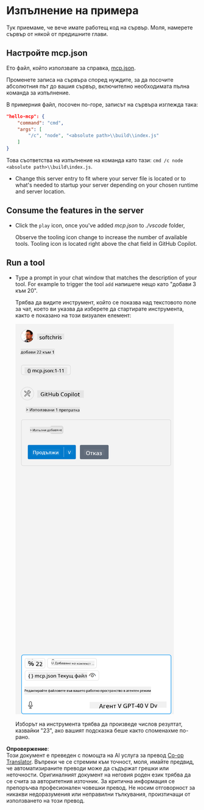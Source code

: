 <!--
CO_OP_TRANSLATOR_METADATA:
{
  "original_hash": "96e08a8c1049dab757deb64cce4ea1e8",
  "translation_date": "2025-05-17T11:24:12+00:00",
  "source_file": "03-GettingStarted/04-vscode/solution/README.md",
  "language_code": "bg"
}
-->
# Изпълнение на примера

Тук приемаме, че вече имате работещ код на сървър. Моля, намерете сървър от някой от предишните глави.

## Настройте mcp.json

Ето файл, който използвате за справка, [mcp.json](../../../../../03-GettingStarted/04-vscode/solution/mcp.json).

Променете записа на сървъра според нуждите, за да посочите абсолютния път до вашия сървър, включително необходимата пълна команда за изпълнение.

В примерния файл, посочен по-горе, записът на сървъра изглежда така:

```json
"hello-mcp": {
    "command": "cmd",
    "args": [
        "/c", "node", "<absolute path>\\build\\index.js"
    ]
}
```

Това съответства на изпълнение на команда като тази: `cmd /c node <absolute path>\\build\index.js`. 

- Change this server entry to fit where your server file is located or to what's needed to startup your server depending on your chosen runtime and server location.

## Consume the features in the server

- Click the `play` icon, once you've added *mcp.json* to *./vscode* folder, 

    Observe the tooling icon change to increase the number of available tools. Tooling icon is located right above the chat field in GitHub Copilot.

## Run a tool

- Type a prompt in your chat window that matches the description of your tool. For example to trigger the tool `add` напишете нещо като "добави 3 към 20".

    Трябва да видите инструмент, който се показва над текстовото поле за чат, което ви указва да изберете да стартирате инструмента, както е показано на този визуален елемент:

    ![VS Code указва, че иска да стартира инструмент](../../../../../translated_images/vscode-agent.7f56a5ce3cef334adfe737514a7e8ac9384fa4161dd4df14bd3ddc9cd1a154f4.bg.png)

    Изборът на инструмента трябва да произведе числов резултат, казвайки "23", ако вашият подсказка беше както споменахме по-рано.

**Опровержение**:  
Този документ е преведен с помощта на AI услуга за превод [Co-op Translator](https://github.com/Azure/co-op-translator). Въпреки че се стремим към точност, моля, имайте предвид, че автоматизираните преводи може да съдържат грешки или неточности. Оригиналният документ на неговия роден език трябва да се счита за авторитетния източник. За критична информация се препоръчва професионален човешки превод. Не носим отговорност за никакви недоразумения или неправилни тълкувания, произтичащи от използването на този превод.